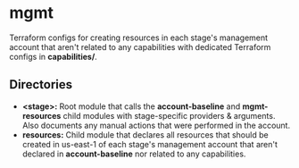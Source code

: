 # mgmt

Terraform configs for creating resources in each stage's management account that aren't related to any capabilities with dedicated Terraform configs in **capabilities/**.

## Directories

- **\<stage\>:** Root module that calls the **account-baseline** and **mgmt-resources** child modules with stage-specific providers & arguments. Also documents any manual actions that were performed in the account.
- **resources:** Child module that declares all resources that should be created in us-east-1 of each stage's management account that aren't declared in **account-baseline** nor related to any capabilities.
